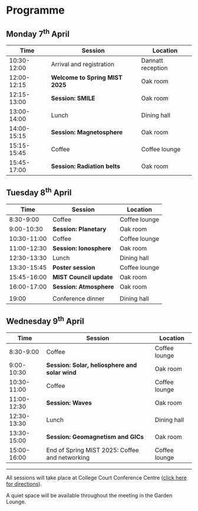 # Programme

## Monday 7<sup>th</sup> April
| Time        | Session                         | Location          |
| ----------- | ------------------------------- | ----------------- |
| 10:30-12:00 | Arrival and registration        | Dannatt reception |
| 12:00-12:15 | **Welcome to Spring MIST 2025** | Oak room          |
| 12:15-13:00 | **Session: SMILE**              | Oak room          |
| 13:00-14:00 | Lunch                           | Dining hall       |
| 14:00-15:15 | **Session: Magnetosphere**      | Oak room          |
| 15:15-15:45 | Coffee                          | Coffee lounge     |
| 15:45-17:00 | **Session: Radiation belts**    | Oak room          |

## Tuesday 8<sup>th</sup> April
| Time        | Session                 | Location      |
| ----------- | ----------------------- | ------------- |
| 8:30-9:00   | Coffee                  | Coffee lounge |
| 9:00-10:30  | **Session: Planetary**  | Oak room      |
| 10:30-11:00 | Coffee                  | Coffee lounge |
| 11:00-12:30 | **Session: Ionosphere** | Oak room      |
| 12:30-13:30 | Lunch                   | Dining hall   |
| 13:30-15:45 | **Poster session**      | Coffee lounge |
| 15:45-16:00 | **MIST Council update** | Oak room      |
| 16:00-17:00 | **Session: Atmosphere** | Oak room      |
|             |                         |               |
| 19:00       | Conference dinner       | Dining hall   |

## Wednesday 9<sup>th</sup> April
| Time        | Session                                        | Location      |
| ----------- | ---------------------------------------------- | ------------- |
| 8:30-9:00   | Coffee                                         | Coffee lounge |
| 9:00-10:30  | **Session: Solar, heliosphere and solar wind** | Oak room      |
| 10:30-11:00 | Coffee                                         | Coffee lounge |
| 11:00-12:30 | **Session: Waves**                             | Oak room      |
| 12:30-13:30 | Lunch                                          | Dining hall   |
| 13:30-15:00 | **Session: Geomagnetism and GICs**             | Oak room      |
| 15:00-16:00 | End of Spring MIST 2025: Coffee and networking | Coffee lounge |

---

All sessions will take place at College Court Conference Centre ([click here for directions](directions.md)).

A quiet space will be available throughout the meeting in the Garden Lounge.
